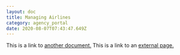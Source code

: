 ```yaml
---
layout: doc
title: Managing Airlines
category: agency_portal
date: 2020-08-07T07:43:47.649Z
---
```


This is a link to [another document.](doc3.md) This is a link to an [external page.](http://www.example.com/)
